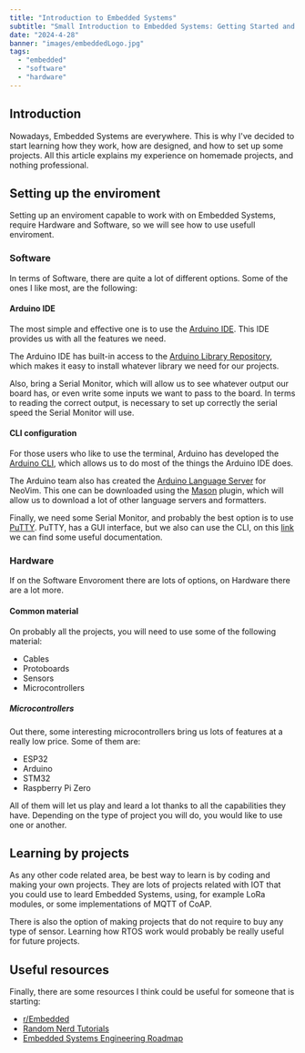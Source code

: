 ```yaml
---
title: "Introduction to Embedded Systems"
subtitle: "Small Introduction to Embedded Systems: Getting Started and First Steps"
date: "2024-4-28"
banner: "images/embeddedLogo.jpg"
tags:
  - "embedded"
  - "software"
  - "hardware"
---
```


## Introduction

Nowadays, Embedded Systems are everywhere. This is why I've decided to start learning how they work, how are designed, and how to set up some projects. All this article explains my experience on homemade projects, and nothing professional.

## Setting up the enviroment

Setting up an enviroment capable to work with on Embedded Systems, require Hardware and Software, so we will see how to use usefull enviroment.

### Software

In terms of Software, there are quite a lot of different options. Some of the ones I like most, are the following:

#### Arduino IDE

The most simple and effective one is to use the [Arduino IDE](https://www.arduino.cc/en/software). This IDE provides us with all the features we need.

The Arduino IDE has built-in access to the [Arduino Library Repository](https://www.arduinolibraries.info/), which makes it easy to install whatever library we need for our projects.

Also, bring a Serial Monitor, which will allow us to see whatever output our board has, or even write some inputs we want to pass to the board. In terms to reading the correct output, is necessary to set up correctly the serial speed the Serial Monitor will use.

#### CLI configuration

For those users who like to use the terminal, Arduino has developed the [Arduino CLI](https://github.com/arduino/arduino-cli), which allows us to do most of the things the Arduino IDE does.

The Arduino team also has created the [Arduino Language Server](https://github.com/arduino/arduino-language-server) for NeoVim. This one can be downloaded using the [Mason](https://github.com/williamboman/mason.nvim) plugin, which will allow us to download a lot of other language servers and formatters.

Finally, we need some Serial Monitor, and probably the best option is to use [PuTTY](https://www.putty.org/). PuTTY, has a GUI interface, but we also can use the CLI, on this [link](https://the.earth.li/~sgtatham/putty/0.62/htmldoc/Chapter3.html) we can find some useful documentation.

### Hardware

If on the Software Envoroment there are lots of options, on Hardware there are a lot more.

#### Common material

On probably all the projects, you will need to use some of the following material:

- Cables
- Protoboards
- Sensors
- Microcontrollers

##### Microcontrollers

Out there, some interesting microcontrollers bring us lots of features at a really low price. Some of them are:

- ESP32
- Arduino
- STM32
- Raspberry Pi Zero

All of them will let us play and leard a lot thanks to all the capabilities they have. Depending on the type of project you will do, you would like to use one or another.

## Learning by projects

As any other code related area, be best way to learn is by coding and making your own projects. They are lots of projects related with IOT that you could use to leard Embedded Systems, using, for example LoRa modules, or some implementations of MQTT of CoAP.

There is also the option of making projects that do not require to buy any type of sensor. Learning how RTOS work would probably be really useful for future projects.

## Useful resources

Finally, there are some resources I think could be useful for someone that is starting:

- [r/Embedded](https://www.reddit.com/r/embedded/)
- [Random Nerd Tutorials](https://randomnerdtutorials.com/)
- [Embedded Systems Engineering Roadmap](https://github.com/m3y54m/Embedded-Engineering-Roadmap)
